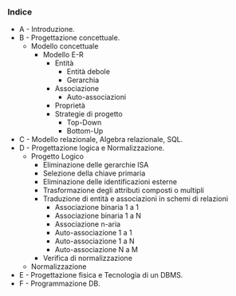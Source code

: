 ### Indice
- A - Introduzione.
- B - Progettazione concettuale.
	- Modello concettuale
		- Modello E-R
			- Entità
				- Entità debole
				- Gerarchia
			- Associazione
				- Auto-associazioni
			- Proprietà
			- Strategie di progetto
				- Top-Down
				- Bottom-Up
- C - Modello relazionale, Algebra relazionale, SQL.
- D - Progettazione logica e Normalizzazione.
	- Progetto Logico
		- Eliminazione delle gerarchie ISA
		- Selezione della chiave primaria
		- Eliminazione delle identificazioni esterne
		- Trasformazione degli attributi composti o multipli
		- Traduzione di entità e associazioni in schemi di relazioni
			- Associazione binaria 1 a 1
			- Associazione binaria 1 a N
			- Associazione n-aria
			- Auto-associazione 1 a 1
			- Auto-associazione 1 a N
			- Auto-associazione N a M
		- Verifica di normalizzazione
	- Normalizzazione
- E - Progettazione fisica e Tecnologia di un DBMS.
- F - Programmazione DB.